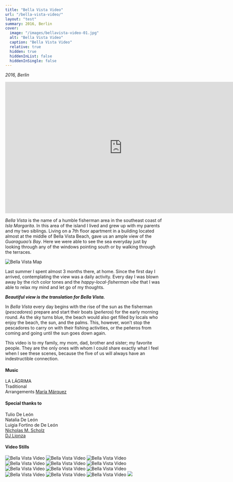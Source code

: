 ```yaml
---
title: "Bella Vista Video"
url: "/bella-vista-video/"
layout: "test"
summary: 2016, Berlin
cover:
  image: "/images/bellavista-video-01.jpg"
  alt: "Bella Vista Video"
  caption: "Bella Vista Video"
  relative: true
  hidden: true
  hiddenInList: false
  hiddenInSingle: false
---
```


_2016, Berlin_

<iframe src="https://player.vimeo.com/video/166104401" frameborder="0" webkitallowfullscreen="" mozallowfullscreen="" allowfullscreen="" data-ruffle-polyfilled="" width="750" height="422" ></iframe>

_Bella Vista_ is the name of a humble fisherman area in the southeast coast of _Isla Margarita_. In this area of the island I lived and grew up with my parents and my two siblings. Living on a 7th floor apartment in a building located almost at the middle of Bella Vista Beach, gave us an ample view of the _Guaraguao’s Bay_. Here we were able to see the sea everyday just by looking through any of the windows pointing south or by walking through the terraces.

![Bella Vista Map](/images/bella-vista-map.gif)

Last summer I spent almost 3 months there, at home. Since the first day I arrived, contemplating the view was a daily activity. Every day I was blown away by the rich color tones and the _happy-local-fisherman vibe_ that I was able to relax my mind and let go of my thoughts.

_**Beautiful view is the translation for Bella Vista.**_

In _Bella Vista_ every day begins with the rise of the sun as the fisherman (_pescadores_) prepare and start their boats (_peñeros_) for the early morning round. As the sky turns blue, the beach would also get filled by locals who enjoy the beach, the sun, and the palms. This, however, won’t stop the pescadores to carry on with their fishing activities, or the peñeros from coming and going until the sun goes down again.

This video is to my family, my mom, dad, brother and sister; my favorite people.
They are the only ones with whom I could share exactly what I feel when I see these scenes, because the five of us will always have an indestructible connection.

#### Music

LA LÁGRIMA  
Traditional  
Arrangements [María Márquez](http://mariamarquez.com/)

#### Special thanks to

Tulio De León  
Natalia De León  
Luigia Fortino de De León  
[Nicholas M. Scholz](https://matsn.de)  
[DJ Lionza](https://soundcloud.com/lionza-music)

#### Video Stills

![Bella Vista Video](/projects/bella-vista-video/images/bellavista-video-01.jpg)
![Bella Vista Video](/images/bellavista-video-02.jpg)
![Bella Vista Video](/images/bellavista-video-03.jpg)
![Bella Vista Video](/images/bellavista-video-04.jpg)
![Bella Vista Video](/images/bellavista-video-05.jpg)
![Bella Vista Video](/images/bellavista-video-06.jpg)
![Bella Vista Video](/images/bellavista-video-07.jpg)
![Bella Vista Video](/images/bellavista-video-08.jpg)
![Bella Vista Video](/images/bellavista-video-09.jpg)
![Bella Vista Video](/images/bellavista-video-10.jpg)
![Bella Vista Video](/images/bellavista-video-11.jpg)
![Bella Vista Video](/images/bellavista-video-12.jpg)
<img src = "/images/bellavista-video-01.jpg">
